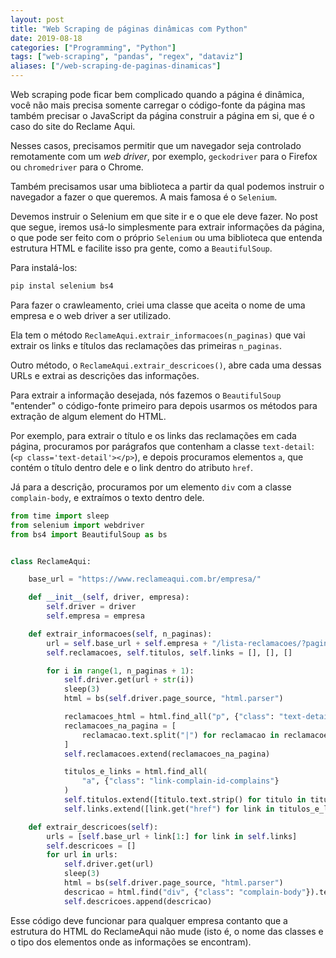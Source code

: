 ```yaml
---
layout: post
title: "Web Scraping de páginas dinâmicas com Python"
date: 2019-08-18
categories: ["Programming", "Python"]
tags: ["web-scraping", "pandas", "regex", "dataviz"]
aliases: ["/web-scraping-de-paginas-dinamicas"]
---
```


Web scraping pode ficar bem complicado quando a página é dinâmica, você não
mais precisa somente carregar o código-fonte da página mas também precisar o
JavaScript da página construir a página em si, que é o caso do site do Reclame Aqui.

Nesses casos, precisamos permitir que um navegador seja controlado remotamente
com um *web driver*, por exemplo, `geckodriver` para o Firefox ou
`chromedriver` para o Chrome.

Também precisamos usar uma biblioteca a partir da qual podemos instruir o
navegador a fazer o que queremos. A mais famosa é o `Selenium`.

Devemos instruir o Selenium em que site ir e o que ele deve fazer. No post que
segue, iremos usá-lo simplesmente para extrair informações da página, o que
pode ser feito com o próprio `Selenium` ou uma biblioteca que entenda estrutura
HTML e facilite isso pra gente, como a `BeautifulSoup`.

Para instalá-los:

```sh
pip instal selenium bs4
```

Para fazer o crawleamento, criei uma classe que aceita o nome de uma
empresa e o web driver a ser utilizado.

Ela tem o método `ReclameAqui.extrair_informacoes(n_paginas)` que vai extrair
os links e títulos das reclamações das primeiras `n_paginas`.

Outro método, o `ReclameAqui.extrair_descricoes()`, abre cada uma dessas URLs e
extrai as descrições das informações.

Para extrair a informação desejada, nós fazemos o `BeautifulSoup` "entender" o
código-fonte primeiro para depois usarmos os métodos para extração de algum
element do HTML.

Por exemplo, para extrair o título e os links das reclamações em cada página,
procuramos por parágrafos que contenham a classe `text-detail`: (`<p
class='text-detail'></p>`), e depois procuramos elementos `a`, que contém o
título dentro dele e o link dentro do atributo `href`.

Já para a descrição, procuramos por um elemento `div` com a classe
`complain-body`, e extraímos o texto dentro dele.

``` python
from time import sleep
from selenium import webdriver
from bs4 import BeautifulSoup as bs


class ReclameAqui:

    base_url = "https://www.reclameaqui.com.br/empresa/"

    def __init__(self, driver, empresa):
        self.driver = driver
        self.empresa = empresa

    def extrair_informacoes(self, n_paginas):
        url = self.base_url + self.empresa + "/lista-reclamacoes/?pagina="
        self.reclamacoes, self.titulos, self.links = [], [], []

        for i in range(1, n_paginas + 1):
            self.driver.get(url + str(i))
            sleep(3)
            html = bs(self.driver.page_source, "html.parser")

            reclamacoes_html = html.find_all("p", {"class": "text-detail"})
            reclamacoes_na_pagina = [
                reclamacao.text.split("|") for reclamacao in reclamacoes_html
            ]
            self.reclamacoes.extend(reclamacoes_na_pagina)

            titulos_e_links = html.find_all(
                "a", {"class": "link-complain-id-complains"}
            )
            self.titulos.extend([titulo.text.strip() for titulo in titulos_e_links])
            self.links.extend([link.get("href") for link in titulos_e_links])

    def extrair_descricoes(self):
        urls = [self.base_url + link[1:] for link in self.links]
        self.descricoes = []
        for url in urls:
            self.driver.get(url)
            sleep(3)
            html = bs(self.driver.page_source, "html.parser")
            descricao = html.find("div", {"class": "complain-body"}).text.strip()
            self.descricoes.append(descricao)
```

Esse código deve funcionar para qualquer empresa contanto que a estrutura do
HTML do ReclameAqui não mude (isto é, o nome das classes e o tipo dos elementos
onde as informações se encontram).
